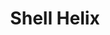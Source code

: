 ---
title: "Shell Helix"
url: /libreville/shell-helix-boulevard-monseigneur-bessieux/
shop: Autowerkstatt
---